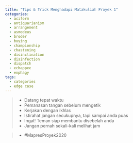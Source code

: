 ```yaml
---
title: "Tips & Trick Menghadapi Matakuliah Proyek 1"
categories:
  - aciform
  - antiquarianism
  - arrangement
  - asmodeus
  - broder
  - buying
  - championship
  - chastening
  - disinclination
  - disinfection
  - dispatch
  - echappee
  - enphagy
tags:
  - categories
  - edge case
---
```


> * Datang tepat waktu
> * Pemanasan tangan sebelum mengetik
> * Kerjakan dengan ikhlas
> * Istirahat jangan secukupnya, tapi sampai anda puas
> * Ingat! Teman siap membantu disebelah anda
> * Jangan pernah sekali-kali melihat jam

> - #MapresProyek2020